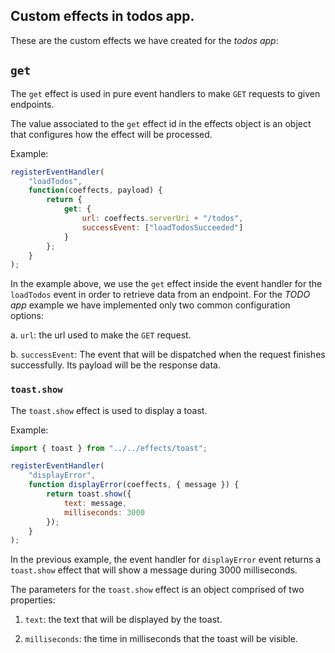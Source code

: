 ## Custom effects in todos app.

These are the custom effects we have created for the *todos app*:

## `get`
The `get` effect is used in pure event handlers to make `GET` requests to given endpoints. 

The value associated to the `get` effect id in the effects object is an object that configures how the effect will be processed. 

Example:
```js
registerEventHandler(
    "loadTodos",
    function(coeffects, payload) {
        return {
            get: {
                url: coeffects.serverUri + "/todos",
                successEvent: ["loadTodosSucceeded"]
            }
        };
    }
);
```
In the example above, we use the `get` effect inside the event handler for the `loadTodos` event in order to retrieve data from an endpoint. For the *TODO app* example we have implemented only two common configuration options: 

a. `url`: the url used to make the `GET` request.

b. `successEvent`: The event that will be dispatched when the request finishes successfully. Its payload will be the response data.

### `toast.show`

The `toast.show` effect is used to display a toast.

Example:

```js
import { toast } from "../../effects/toast";

registerEventHandler(
    "displayError", 
    function displayError(coeffects, { message }) {
        return toast.show({
            text: message,
            milliseconds: 3000
        });
    }
);
```
In the previous example, the event handler for `displayError` event returns a `toast.show` effect that will show a message during 3000 milliseconds. 

The parameters for the `toast.show` effect is an object comprised of two properties:

1. `text`: the text that will be displayed by the toast.

2. `milliseconds`: the time in milliseconds that the toast will be visible.
